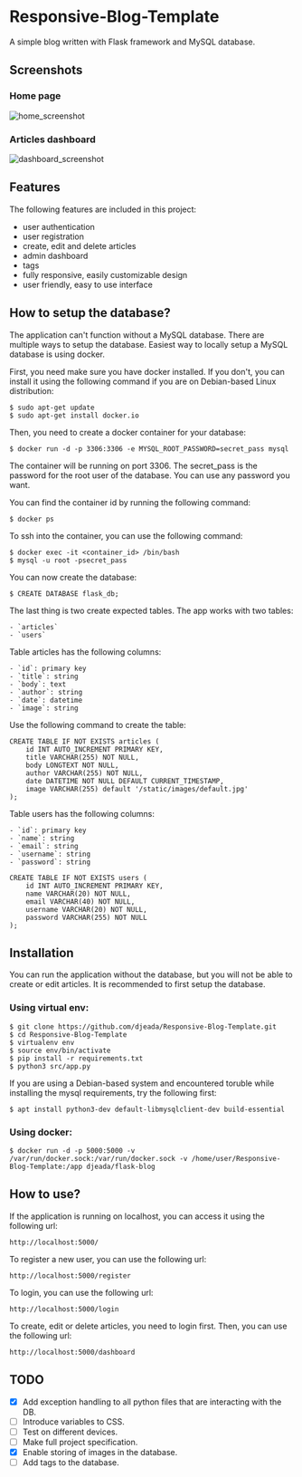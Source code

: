 # Responsive-Blog-Template
A simple blog written with Flask framework and MySQL database.

## Screenshots

### Home page

![home_screenshot](https://github.com/djeada/Responsive-Blog-Template/blob/main/resources/home_screenshot.png)

### Articles dashboard

![dashboard_screenshot](https://github.com/djeada/Responsive-Blog-Template/blob/main/resources/dashboard_screenshot.png)


## Features

The following features are included in this project:

* user authentication
* user registration
* create, edit and delete articles
* admin dashboard
* tags
* fully responsive, easily customizable design
* user friendly, easy to use interface

## How to setup the database?

The application can't function without a MySQL database. There are multiple ways to setup the database. Easiest way to locally setup a MySQL database is using docker.

First, you need make sure you have docker installed. If you don't, you can install it using the following command if you are on Debian-based Linux distribution:

    $ sudo apt-get update
    $ sudo apt-get install docker.io

Then, you need to create a docker container for your database:

    $ docker run -d -p 3306:3306 -e MYSQL_ROOT_PASSWORD=secret_pass mysql

The container will be running on port 3306. The secret_pass is the password for the root user of the database. You can use any password you want.

You can find the container id by running the following command:

    $ docker ps

To ssh into the container, you can use the following command:

    $ docker exec -it <container_id> /bin/bash
    $ mysql -u root -psecret_pass

You can now create the database:

    $ CREATE DATABASE flask_db;

The last thing is two create expected tables. The app works with two tables:

    - `articles`
    - `users`

Table articles has the following columns:

    - `id`: primary key
    - `title`: string
    - `body`: text
    - `author`: string
    - `date`: datetime
    - `image`: string

Use the following command to create the table:

```MySQL
CREATE TABLE IF NOT EXISTS articles (
    id INT AUTO_INCREMENT PRIMARY KEY,
    title VARCHAR(255) NOT NULL,
    body LONGTEXT NOT NULL,
    author VARCHAR(255) NOT NULL,
    date DATETIME NOT NULL DEFAULT CURRENT_TIMESTAMP,
    image VARCHAR(255) default '/static/images/default.jpg'
);
```

Table users has the following columns:

    - `id`: primary key
    - `name`: string
    - `email`: string
    - `username`: string
    - `password`: string

```MySQL
CREATE TABLE IF NOT EXISTS users (
    id INT AUTO_INCREMENT PRIMARY KEY,
    name VARCHAR(20) NOT NULL,
    email VARCHAR(40) NOT NULL,
    username VARCHAR(20) NOT NULL,
    password VARCHAR(255) NOT NULL
);
```

## Installation
 
You can run the application without the database, but you will not be able to create or edit articles. It is recommended to first setup the database.

### Using virtual env:
 
    $ git clone https://github.com/djeada/Responsive-Blog-Template.git
    $ cd Responsive-Blog-Template
    $ virtualenv env
    $ source env/bin/activate
    $ pip install -r requirements.txt
    $ python3 src/app.py

If you are using a Debian-based system and encountered toruble while installing the mysql requirements, try the following first:

    $ apt install python3-dev default-libmysqlclient-dev build-essential

### Using docker:

    $ docker run -d -p 5000:5000 -v /var/run/docker.sock:/var/run/docker.sock -v /home/user/Responsive-Blog-Template:/app djeada/flask-blog

## How to use?

If the application is running on localhost, you can access it using the following url:

    http://localhost:5000/

To register a new user, you can use the following url:

    http://localhost:5000/register

To login, you can use the following url:

    http://localhost:5000/login

To create, edit or delete articles, you need to login first. Then, you can use the following url:

    http://localhost:5000/dashboard

## TODO

- [x] Add exception handling to all python files that are interacting with the DB.
- [ ] Introduce variables to CSS.
- [ ] Test on different devices.
- [ ] Make full project specification.
- [x] Enable storing of images in the database.
- [ ] Add tags to the database.
